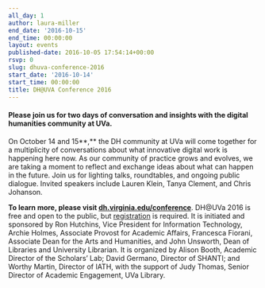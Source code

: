 ```yaml
---
all_day: 1
author: laura-miller
end_date: '2016-10-15'
end_time: 00:00:00
layout: events
published-date: 2016-10-05 17:54:14+00:00
rsvp: 0
slug: dhuva-conference-2016
start_date: '2016-10-14'
start_time: 00:00:00
title: DH@UVA Conference 2016
---
```


#### **Please join us for two days of conversation and insights with the digital humanities community at UVa.**


On October 14 and 15**,** the DH community at UVa will come together for a multiplicity of conversations about what innovative digital work is happening here now. As our community of practice grows and evolves, we are taking a moment to reflect and exchange ideas about what can happen in the future. Join us for lighting talks, roundtables, and ongoing public dialogue. Invited speakers include Lauren Klein, Tanya Clement, and Chris Johanson.

**To learn more, please visit [dh.virginia.edu/conference](https://pages.shanti.virginia.edu/DHUVA_Conference_9-16/)**. DH@UVa 2016 is free and open to the public, but [registration](https://pages.shanti.virginia.edu/DHUVA_Conference_9-16/schedule-registration/) is required. It is initiated and sponsored by Ron Hutchins, Vice President for Information Technology, Archie Holmes, Associate Provost for Academic Affairs, Francesca Fiorani, Associate Dean for the Arts and Humanities, and John Unsworth, Dean of Libraries and University Librarian. It is organized by Alison Booth, Academic Director of the Scholars’ Lab; David Germano, Director of SHANTI; and Worthy Martin, Director of IATH, with the support of Judy Thomas, Senior Director of Academic Engagement, UVa Library.

